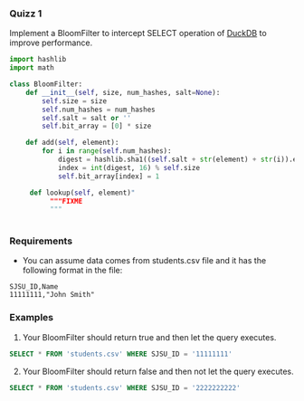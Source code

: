 ### Quizz 1

Implement a BloomFilter to intercept SELECT operation of [DuckDB](https://duckdb.org/docs/api/python/data_ingestion) to improve performance.

```python
import hashlib
import math

class BloomFilter:
    def __init__(self, size, num_hashes, salt=None):
        self.size = size
        self.num_hashes = num_hashes
        self.salt = salt or ''
        self.bit_array = [0] * size

    def add(self, element):
        for i in range(self.num_hashes):
            digest = hashlib.sha1((self.salt + str(element) + str(i)).encode('utf-8')).hexdigest()
            index = int(digest, 16) % self.size
            self.bit_array[index] = 1

     def lookup(self, element)"
          """FIXME
          """
          
```

### Requirements

* You can assume data comes from students.csv file and it has the following format in the file:
```
SJSU_ID,Name
11111111,"John Smith"
```

### Examples
1. Your BloomFilter should return true and then let the query executes.

```sql
SELECT * FROM 'students.csv' WHERE SJSU_ID = '11111111'
```

2. Your BloomFilter should return false and then not let the query executes. 
```sql
SELECT * FROM 'students.csv' WHERE SJSU_ID = '2222222222'
```
